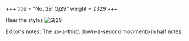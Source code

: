 +++
title = "No. 29: Gj29"
weight = 2329
+++

Hear the styles
![Gj29](/img/029DurDimM.jpg)

Editor's notes: The up-a-third, down-a-second movimento in half notes.
